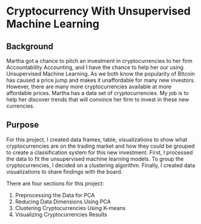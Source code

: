 # Cryptocurrency With Unsupervised Machine Learning

## Background

Martha got a chance to pitch an investment in cryptocurrencies to her firm Accountability Accounting, and I have the chance to help her our using Unsupervised Machine Learning. As we both know the popularity of Bitcoin has caused a price jump and makes it unaffordable for many new investors. However, there are many more cryptocurrencies available at more affordable prices. Martha has a data set of cryptocurrencies. My job is to help her discover trends that will convince her firm to invest in these new currencies. 

## Purpose

For this project, I created data frames, table, visualizations to show what cryptocurrencies are on the trading market and how they could be grouped to create a classification system for this new investment. First, I processed the data to fit the unsupervised machine learning models. To group the cryptocurrencies, I decided on a clustering algorithm. Finally, I created data visualizations to share findings with the board. 

There are four sections for this project:

1.	Preprocessing the Data for PCA
2.	Reducing Data Dimensions Using PCA
3.	Clustering Cryptocurrencies Using K-means
4.	Visualizing Cryptocurrencies Results



